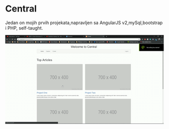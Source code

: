 # Central

Jedan on mojih prvih projekata,napravljen sa AngularJS v2,mySql,bootstrap i PHP, self-taught.

<img src="Media/central-video.gif">
